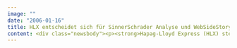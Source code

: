 ```yaml
---
image: ""
date: "2006-01-16"
title: HLX entscheidet sich für SinnerSchrader Analyse und WebSideStory
content: <div class="newsbody"><p><strong>Hapag-Lloyd Express (HLX) steuert sein Online-Marketing künftig mit WebSideStory HBX Analytics. Damit wird die Billigfluglinie der TUI den Erfolg ihrer Buchungswebsite hlx.com in Echtzeit messen, analysieren und optimieren. SinnerSchrader Analyse konnte sich mit WebSideStory in einem Pitch gegen namhafte Wettbewerber durchsetzen. Den Ausschlag gab der Nachweis, dass HLX mit der nun realisierten Lösung gleichzeitig Marketingkampagnen, Angebote und Nutzerverhalten optimieren kann. Dieser übergreifende Ansatz stellt höchste Anforderungen.</strong></p><p>„Zentrale Kriterien für unsere Entscheidung waren der Umfang und die Skalierbarkeit des Systems, mit dem sich völlig neue Möglichkeiten einer konsolidierten Website-Analyse erschließen&#58; Alle für ein E-Commerce-Unternehmen wichtigen Kennzahlen sind nach gleicher Messmethodik auf einen Blick vergleichbar“, so Kerstin Hartmann, Head of E-Commerce von HLX. „So können wir zukünftig zum Beispiel in Echtzeit messen, welcher Kampagnenkanal am effizientesten ist, wie sich unterschiedliche Benutzergruppen auf unserer Website verhalten und welche Angebote geklickt werden –und sofort steuernd eingreifen.“</p><p>HLX wird damit seine Neukundenakquise noch effizienter gestalten, den Konversionsprozess vom Nutzer zum Kunden weiter optimieren sowie die Kundenbindung und -loyalität erhöhen. In Zusammenarbeit mit SinnerSchrader Analyse wird die Airline für die verschiedenen geschäftlichen Anforderungen Scorecards mit den jeweils relevanten Schlüssel-Leistungsindikatoren (Key Performance Indicators/KPI) entwickeln. Über ein automatisiertes Reporting werden die so generierten Daten für alle Länderwebsites an Entscheidungsträger verteilt.</p><p>So kann HLX über die Festlegung von Soll-Werten, Abweichungsanalysen und Ziel-Mittel-Betrachtungen die Optimierungsprozesse in den Phasen Interessentengewinnung, Konvertierung und Kundenbindung aktiv steuern. Kurzfristig will der Billigflieger mit A/B-Tests in Echtzeit einzelne Seiten und Angebote optimieren, langfristig soll der Web Customer Lifecyle auf Basis von ROI-Betrachtungen verbessert werden.</p><p><a class="news-backlink" href="/de/"><svg class="svg-ico svg-ico--arrow-left"><use xlink&#58;href="#arrow-down"></use></svg>Zurück zur Presse Übersicht</a></p></div>
---
```


